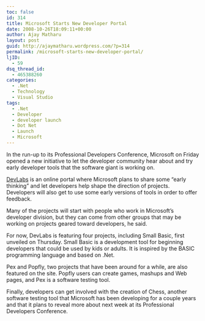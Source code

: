 ```yaml
---
toc: false
id: 314
title: Microsoft Starts New Developer Portal
date: 2008-10-26T18:09:11+00:00
author: Ajay Matharu
layout: post
guid: http://ajaymatharu.wordpress.com/?p=314
permalink: /microsoft-starts-new-developer-portal/
ljID:
  - 59
dsq_thread_id:
  - 465388260
categories:
  - .Net
  - Technology
  - Visual Studio
tags:
  - .Net
  - Developer
  - developer launch
  - Dot Net
  - Launch
  - Microsoft
---
```

In the run-up to its Professional Developers Conference, Microsoft on Friday opened a new initiative to let the developer community hear about and try early developer tools that the software giant is working on.

<a href="http://msdn.microsoft.com/en-us/devlabs/default.aspx" target="_blank">DevLabs</a> is an online portal where Microsoft plans to share some &#8220;early thinking&#8221; and let developers help shape the direction of projects. Developers will also get to use some early versions of tools in order to offer feedback.

Many of the projects will start with people who work in Microsoft&#8217;s developer division, but they can come from other groups that may be working on projects geared toward developers, he said.

For now, DevLabs is featuring four projects, including Small Basic, first unveiled on Thursday. Small Basic is a development tool for beginning developers that could be used by kids or adults. It is inspired by the BASIC programming language and based on .Net.

Pex and Popfly, two projects that have been around for a while, are also featured on the site. Popfly users can create games, mashups and Web pages, and Pex is a software testing tool.

Finally, developers can get involved with the creation of Chess, another software testing tool that Microsoft has been developing for a couple years and that it plans to reveal more about next week at its Professional Developers Conference.
